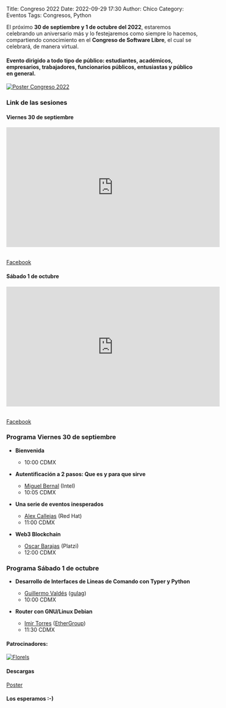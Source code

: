 Title: Congreso 2022
Date: 2022-09-29 17:30
Author: Chico
Category: Eventos
Tags: Congresos, Python

El próximo **30 de septiembre y 1 de octubre del 2022**, estaremos celebrando un aniversario más y lo festejaremos como siempre lo hacemos, compartiendo conocimiento en el **Congreso de Software Libre**, el cual se celebrará, de manera virtual.

#### Evento dirigido a todo tipo de público: estudiantes, académicos, empresarios, trabajadores, funcionarios públicos, entusiastas y público en general.

<!-- break -->

[![Poster Congreso 2022]({attach}2022-09-29-congreso-2022/Congreso2022Black.jpg)]({attach}2022-09-29-congreso-2022/Congreso2022Black.jpg)

### Link de las sesiones

#### Viernes 30 de septiembre

<iframe width="560" height="315" src="https://www.youtube.com/embed/WBeNAHoOVBg" title="YouTube video player" frameborder="0" allow="accelerometer; autoplay; clipboard-write; encrypted-media; gyroscope; picture-in-picture" allowfullscreen></iframe>

<br />[Facebook](https://fb.me/e/305OUvRTV)<br />

#### Sábado 1 de octubre

<iframe width="560" height="315" src="https://www.youtube.com/embed/6IVkDicTF3M" title="YouTube video player" frameborder="0" allow="accelerometer; autoplay; clipboard-write; encrypted-media; gyroscope; picture-in-picture" allowfullscreen></iframe>

<br />[Facebook](https://fb.me/e/qtrkcUPyA)<br />

### Programa Viernes 30 de septiembre

* **Bienvenida**
    * 10:00 CDMX

* __Autentificación a 2 pasos: Que es y para que sirve__
    * [Miguel Bernal](https://twitter.com/miguelbema) (Intel)
    * 10:05 CDMX

* __Una serie de eventos inesperados__
    * [Alex Callejas](https://twitter.com/dark_axl) (Red Hat)
    * 11:00 CDMX

* __Web3 Blockchain__
    * [Oscar Barajas](https://twitter.com/gndx) (Platzi)
    * 12:00 CDMX

### Programa Sábado 1 de octubre

* __Desarrollo de Interfaces de Lineas de Comando con Typer y Python__
    * [Guillermo Valdés](https://twitter.com/guivaloz) ([gulag](http://www.gulag.org.mx))
    * 10:00 CDMX

* __Router con GNU/Linux Debian__
    * [Imir Torres](https://www.instagram.com/Imir_torres/) ([EtherGroup](https://ethergroup.mx/))
    * 11:30 CDMX

#### Patrocinadores:

[![Florels]({attach}2021-08-31-avance-congreso-2021/Perfumeria_Florels_blanco.png)]({attach}2021-08-31-avance-congreso-2021/Perfumeria_Florels_blanco.png)

#### Descargas

[Poster](2022-09-29-congreso-2022/Congreso2022Black.jpg)

#### Los esperamos :-)

